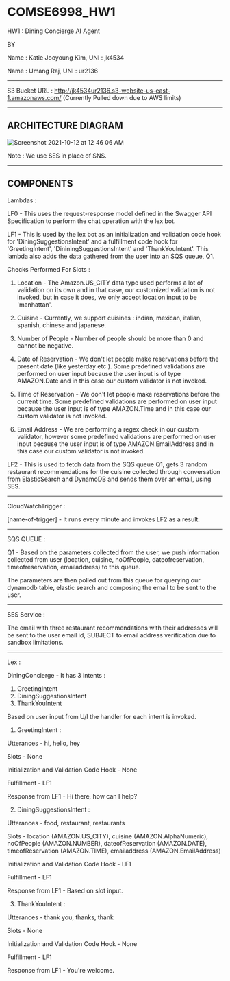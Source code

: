# COMSE6998_HW1
HW1 : Dining Concierge AI Agent

BY

Name : Katie Jooyoung Kim, UNI : jk4534

Name : Umang Raj, UNI : ur2136

--------------------------------------------------------------------------------------------------------------------------------------------------------------------

S3 Bucket URL : http://jk4534ur2136.s3-website-us-east-1.amazonaws.com/ (Currently Pulled down due to AWS limits)

--------------------------------------------------------------------------------------------------------------------------------------------------------------------
ARCHITECTURE DIAGRAM
--------------------------------------------------------------------------------------------------------------------------------------------------------------------
![Screenshot 2021-10-12 at 12 46 06 AM](https://user-images.githubusercontent.com/91032192/136893038-af12430b-39f5-42ab-a8a4-7754c38163ab.png)

Note : We use SES in place of SNS.

--------------------------------------------------------------------------------------------------------------------------------------------------------------------
COMPONENTS
--------------------------------------------------------------------------------------------------------------------------------------------------------------------
Lambdas : 

LF0 - This uses the request-response model defined in the Swagger API Specification to perform the chat operation with the lex bot.

LF1 - This is used by the lex bot as an initialization and validation code hook for 'DiningSuggestionsIntent' and a fulfillment code hook for 'GreetingIntent', 'DininingSuggestionsIntent' and 'ThankYouIntent'. This lambda also adds the data gathered from the user into an SQS queue, Q1.

Checks Performed For Slots : 

1. Location - The Amazon.US_CITY data type used performs a lot of validation on its own and in that case, our customized validation is not invoked, but in case it does, we only accept location input to be 'manhattan'.

2. Cuisine - Currently, we support cuisines : indian, mexican, italian, spanish, chinese and japanese.

3. Number of People - Number of people should be more than 0 and cannot be negative.

4. Date of Reservation - We don't let people make reservations before the present date (like yesterday etc.). Some predefined validations are performed on user input because the user input is of type AMAZON.Date and in this case our custom validator is not invoked.

5. Time of Reservation - We don't let people make reservations before the current time. Some predefined validations are performed on user input because the user input is of type AMAZON.Time and in this case our custom validator is not invoked.

6. Email Address - We are performing a regex check in our custom validator, however some predefined validations are performed on user input because the user input is of type AMAZON.EmailAddress and in this case our custom validator is not invoked.

LF2 - This is used to fetch data from the SQS queue Q1, gets 3 random restaurant recommendations for the cuisine collected through conversation from ElasticSearch and DynamoDB and sends them over an email, using SES.

--------------------------------------------------------------------------------------------------------------------------------------------------------------------
CloudWatchTrigger : 

[name-of-trigger] - It runs every minute and invokes LF2 as a result.

--------------------------------------------------------------------------------------------------------------------------------------------------------------------
SQS QUEUE : 

Q1 - Based on the parameters collected from the user, we push information collected from user (location, cuisine, noOfPeople, dateofreservation, timeofreservation, emailaddress) to this queue.

The parameters are then polled out from this queue for querying our dynamodb table, elastic search and composing the email to be sent to the user.

--------------------------------------------------------------------------------------------------------------------------------------------------------------------
SES Service :

The email with three restaurant recommendations with their addresses will be sent to the user email id, SUBJECT to email address verification due to sandbox limitations.

--------------------------------------------------------------------------------------------------------------------------------------------------------------------
Lex : 

DiningConcierge - It has 3 intents :
1. GreetingIntent
2. DiningSuggestionsIntent
3. ThankYouIntent

Based on user input from U/I the handler for each intent is invoked.


1. GreetingIntent :

Utterances - hi, hello, hey

Slots - None

Initialization and Validation Code Hook - None

Fulfillment - LF1

Response from LF1 - Hi there, how can I help?

2. DiningSuggestionsIntent :

Utterances - food, restaurant, restaurants

Slots - location (AMAZON.US_CITY), cuisine (AMAZON.AlphaNumeric), noOfPeople (AMAZON.NUMBER), dateofReservation (AMAZON.DATE), timeofReservation (AMAZON.TIME), emailaddress (AMAZON.EmailAddress)

Initialization and Validation Code Hook - LF1

Fulfillment - LF1

Response from LF1 - Based on slot input.

3. ThankYouIntent :

Utterances - thank you, thanks, thank

Slots - None

Initialization and Validation Code Hook - None

Fulfillment - LF1

Response from LF1 - You're welcome.


